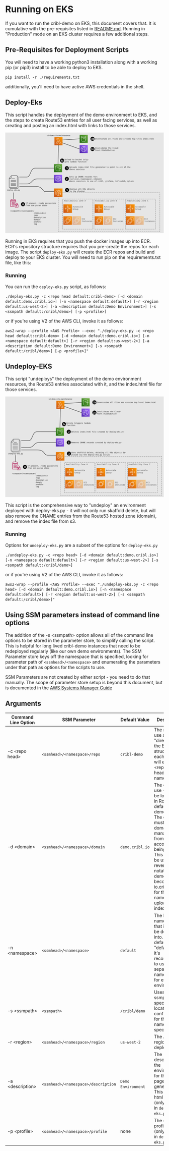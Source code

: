 # Running on EKS

If you want to run the cribl-demo on EKS, this document covers that. It is cumulative with the pre-requisites listed in [README.md](README.md). Running in "Production" mode on an EKS cluster requires a few additional steps.

## Pre-Requisites for Deployment Scripts

You will need to have a working python3 installation along with a working pip (or pip3) install to be able to deploy to EKS.

```
pip install -r ./requirements.txt
```
additionally, you'll need to have active AWS credentials in the shell.


## Deploy-Eks
This script handles the deployment of the demo environment to EKS, and the steps to create Route53 entries for all user facing services, as well as creating and posting an index.html with links to those services.

![EKS Deployment Flow](img/deploy-eks-flow.svg)

Running in EKS requires that you push the docker images up into ECR. ECR's repository structure requires that you pre-create the repos for each image. The script `deploy-eks.py` will create the ECR repos and build and deploy to your EKS cluster. You will need to run pip on the requirements.txt file, like this:


### Running
You can run the `deploy-eks.py` script, as follows:

```
./deploy-eks.py -c <repo head default:cribl-demo> [-d <domain default:demo.cribl.io>] [-n <namespace default:default>] [-r <region default:us-west-2>] [-a <description default:Demo Environment>] [-s <ssmpath default:/cribl/demo>] [-p <profile>]
```

or if you're using V2 of the AWS CLI, invoke it as follows:
```
aws2-wrap --profile <AWS Profile> --exec "./deploy-eks.py -c <repo head default:cribl-demo> [-d <domain default:demo.cribl.io>] [-n <namespace default:default>] [-r <region default:us-west-2>] [-a <description default:Demo Environment>] [-s <ssmpath default:/cribl/demo>] [-p <profile>]"
```

## Undeploy-EKS
This script "undeploys" the deployment of the demo environment resources, the Route53 entries associated with it, and the index.html file for those services.

![EKS Deployment Flow](img/undeploy-eks-flow.svg)

This script is the comprehensive way to "undeploy" an environment deployed with deploy-eks.py - it will not only run skaffold delete, but will also remove the CNAME entries from the Route53 hosted zone (domain), and remove the index file from s3.

### Running

Options for `undeploy-eks.py` are a subset of the options for `deploy-eks.py`

```
./undeploy-eks.py -c <repo head> [-d <domain default:demo.cribl.io>] [-n <namespace default:default>] [-r <region default:us-west-2>] [-s <ssmpath default:/cribl/demo>]
```

or if you're using V2 of the AWS CLI, invoke it as follows:
```
aws2-wrap --profile <AWS Profile> --exec "./undeploy-eks.py -c <repo head> [-d <domain default:demo.cribl.io>] [-n <namespace default:default>] [-r <region default:us-west-2>] [-s <ssmpath default:/cribl/demo>]"
```

## Using SSM parameters instead of command line options
The addition of the -s \<ssmpath\> option allows all of the command line options to be stored in the parameter store, to simplify calling the script. This is helpful for long lived cribl-demo instances that need to be redeployed regularly (like our own demo environments). The SSM Parameter store keys off the namespace that is specified, looking for parameter path of `<ssmhead>/<namespace>` and enumerating the parameters under that path as options for the scripts to use. 

SSM Parameters are not created by either script - you need to do that manually. The scope of parameter store setup is beyond this document, but is documented in the [AWS Systems Manager Guide](https://docs.aws.amazon.com/systems-manager/latest/userguide/systems-manager-parameter-store.html)

## Arguments
|Command Line Option|SSM Parameter|Default Value|Description|
|-------------------|-------------|-------------|-----------|
|-c \<repo head\>|`<ssmhead>/<namespace>/repo`|`cribl-demo`|The name to use as the "directory" in the ECR repo structure - each image will end up as \<repo head\>/\<image name\>:\<tag\>|
|-d \<domain\>|`<ssmhead>/<namespace>/domain`|`demo.cribl.io`|The domain to use - this will be looked up in Route53 - it defaults to demo.cribl.io. The domain must be a domain that is manageable from the account this is being run in. This will also be used in reverse notation (i.e. demo.cribl.io becomes io.cribl.demo) for the bucket name to upload the index files to.|
|-n \<namespace\>|`<ssmhead>/<namespace>`|`default`|The k8s namespace that it should be deployed into. This defaults to "default", but it's recommended to use a separate namespace for each environment.|
|-s \<ssmpath\>|`<ssmpath>`|`/cribl/demo`|Uses the ssmpath specified to locate configuration for the namespace specified. |
|-r \<region\>|`<ssmhead>/<namespace>/region`|`us-west-2`|The AWS region to deploy into.|
|-a \<description\>|`<ssmhead>/<namespace>/description`|`Demo Environment`|The description of the environment for the index page that gets generated. This can be html format (only available in `deploy-eks.py`).|
|-p \<profile\>|`<ssmhead>/<namespace>/profile`|none|The skaffold profile to use (only available in `deploy-eks.py`)|


